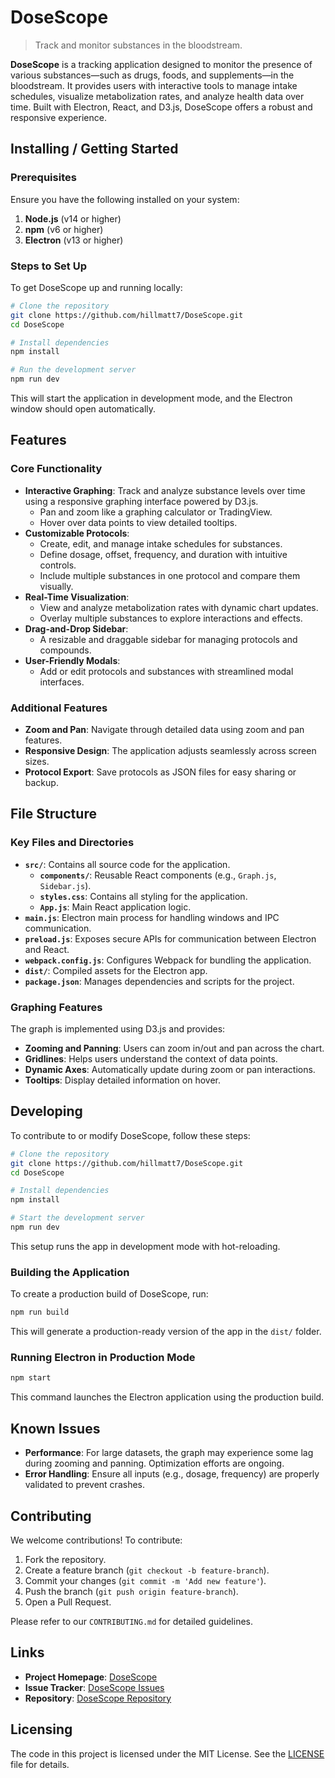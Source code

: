 
# DoseScope
> Track and monitor substances in the bloodstream.

**DoseScope** is a tracking application designed to monitor the presence of various substances—such as drugs, foods, and supplements—in the bloodstream. It provides users with interactive tools to manage intake schedules, visualize metabolization rates, and analyze health data over time. Built with Electron, React, and D3.js, DoseScope offers a robust and responsive experience.

## Installing / Getting Started

### Prerequisites

Ensure you have the following installed on your system:

1. **Node.js** (v14 or higher)
2. **npm** (v6 or higher)
3. **Electron** (v13 or higher)

### Steps to Set Up

To get DoseScope up and running locally:

```bash
# Clone the repository
git clone https://github.com/hillmatt7/DoseScope.git
cd DoseScope

# Install dependencies
npm install

# Run the development server
npm run dev
```

This will start the application in development mode, and the Electron window should open automatically.

## Features

### Core Functionality
- **Interactive Graphing**: Track and analyze substance levels over time using a responsive graphing interface powered by D3.js.
  - Pan and zoom like a graphing calculator or TradingView.
  - Hover over data points to view detailed tooltips.
- **Customizable Protocols**:
  - Create, edit, and manage intake schedules for substances.
  - Define dosage, offset, frequency, and duration with intuitive controls.
  - Include multiple substances in one protocol and compare them visually.
- **Real-Time Visualization**:
  - View and analyze metabolization rates with dynamic chart updates.
  - Overlay multiple substances to explore interactions and effects.
- **Drag-and-Drop Sidebar**:
  - A resizable and draggable sidebar for managing protocols and compounds.
- **User-Friendly Modals**:
  - Add or edit protocols and substances with streamlined modal interfaces.

### Additional Features
- **Zoom and Pan**: Navigate through detailed data using zoom and pan features.
- **Responsive Design**: The application adjusts seamlessly across screen sizes.
- **Protocol Export**: Save protocols as JSON files for easy sharing or backup.

## File Structure

### Key Files and Directories
- **`src/`**: Contains all source code for the application.
  - **`components/`**: Reusable React components (e.g., `Graph.js`, `Sidebar.js`).
  - **`styles.css`**: Contains all styling for the application.
  - **`App.js`**: Main React application logic.
- **`main.js`**: Electron main process for handling windows and IPC communication.
- **`preload.js`**: Exposes secure APIs for communication between Electron and React.
- **`webpack.config.js`**: Configures Webpack for bundling the application.
- **`dist/`**: Compiled assets for the Electron app.
- **`package.json`**: Manages dependencies and scripts for the project.

### Graphing Features
The graph is implemented using D3.js and provides:
- **Zooming and Panning**: Users can zoom in/out and pan across the chart.
- **Gridlines**: Helps users understand the context of data points.
- **Dynamic Axes**: Automatically update during zoom or pan interactions.
- **Tooltips**: Display detailed information on hover.

## Developing

To contribute to or modify DoseScope, follow these steps:

```bash
# Clone the repository
git clone https://github.com/hillmatt7/DoseScope.git
cd DoseScope

# Install dependencies
npm install

# Start the development server
npm run dev
```

This setup runs the app in development mode with hot-reloading.

### Building the Application

To create a production build of DoseScope, run:

```bash
npm run build
```

This will generate a production-ready version of the app in the `dist/` folder.

### Running Electron in Production Mode

```bash
npm start
```

This command launches the Electron application using the production build.

## Known Issues

- **Performance**: For large datasets, the graph may experience some lag during zooming and panning. Optimization efforts are ongoing.
- **Error Handling**: Ensure all inputs (e.g., dosage, frequency) are properly validated to prevent crashes.

## Contributing

We welcome contributions! To contribute:
1. Fork the repository.
2. Create a feature branch (`git checkout -b feature-branch`).
3. Commit your changes (`git commit -m 'Add new feature'`).
4. Push the branch (`git push origin feature-branch`).
5. Open a Pull Request.

Please refer to our `CONTRIBUTING.md` for detailed guidelines.

## Links

- **Project Homepage**: [DoseScope](https://github.com/hillmatt7/DoseScope)
- **Issue Tracker**: [DoseScope Issues](https://github.com/hillmatt7/DoseScope/issues)
- **Repository**: [DoseScope Repository](https://github.com/hillmatt7/DoseScope)

## Licensing

The code in this project is licensed under the MIT License. See the [LICENSE](LICENSE) file for details.

